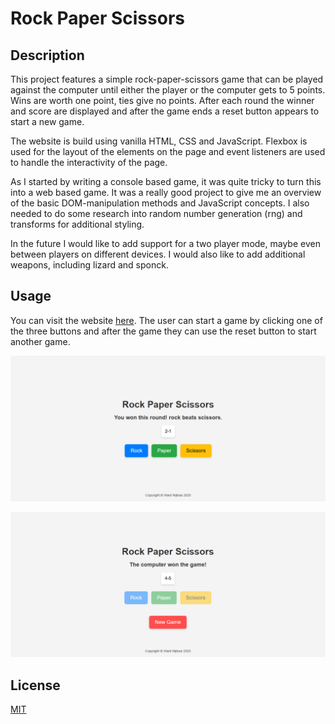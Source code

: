 # Rock Paper Scissors

## Description

This project features a simple rock-paper-scissors game that can be played against the computer until either the player or the computer gets to 5 points. Wins are worth one point, ties give no points. After each round the winner and score are displayed and after the game ends a reset button appears to start a new game.

The website is build using vanilla HTML, CSS and JavaScript. Flexbox is used for the layout of the elements on the page and event listeners are used to handle the interactivity of the page.

As I started by writing a console based game, it was quite tricky to turn this into a web based game. It was a really good project to give me an overview of the basic DOM-manipulation methods and JavaScript concepts. I also needed to do some research into random number generation (rng) and transforms for additional styling.

In the future I would like to add support for a two player mode, maybe even between players on different devices. I would also like to add additional weapons, including lizard and sponck.

## Usage

You can visit the website [here](https://wardnijhuis.github.io/rock_paper_scissors/). The user can start a game by clicking one of the three buttons and after the game they can use the reset button to start another game.

![Example of a game being played](./screenshots/mid_game.png)

![Example of a game having ended](./screenshots/end_game.png)

## License

[MIT](https://github.com/wardnijhuis/rock_paper_scissors/blob/main/LICENSE)
